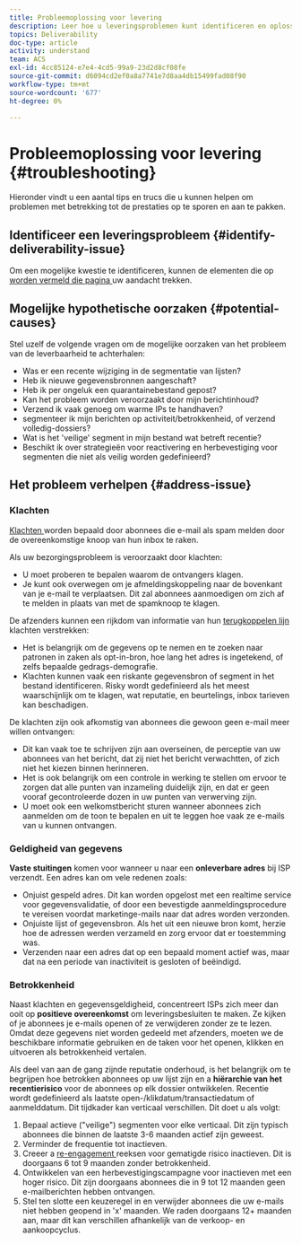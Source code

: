 ```yaml
---
title: Probleemoplossing voor levering
description: Leer hoe u leveringsproblemen kunt identificeren en oplossen.
topics: Deliverability
doc-type: article
activity: understand
team: ACS
exl-id: 4cc85124-e7e4-4cd5-99a9-23d2d8cf08fe
source-git-commit: d6094cd2ef0a8a7741e7d8aa4db15499fad08f90
workflow-type: tm+mt
source-wordcount: '677'
ht-degree: 0%

---
```


# Probleemoplossing voor levering {#troubleshooting}

Hieronder vindt u een aantal tips en trucs die u kunnen helpen om problemen met betrekking tot de prestaties op te sporen en aan te pakken.

## Identificeer een leveringsprobleem {#identify-deliverability-issue}

Om een mogelijke kwestie te identificeren, kunnen de elementen die op [ worden vermeld die pagina ](/help/ongoing-monitoring.md) uw aandacht trekken.

<!--
Mailing or campaign metrics: unsubscribe, abuse complaint and/or bounce rates are higher than usual.
Subscriber activity: opens, clicks and/or transactions are lower than usual.
Seed accounts show filtered or non-delivered mailings.
-->

## Mogelijke hypothetische oorzaken {#potential-causes}

Stel uzelf de volgende vragen om de mogelijke oorzaken van het probleem van de leverbaarheid te achterhalen:

* Was er een recente wijziging in de segmentatie van lijsten?
* Heb ik nieuwe gegevensbronnen aangeschaft?
* Heb ik per ongeluk een quarantainebestand gepost?
* Kan het probleem worden veroorzaakt door mijn berichtinhoud?
* Verzend ik vaak genoeg om warme IPs te handhaven?
* segmenteer ik mijn berichten op activiteit/betrokkenheid, of verzend volledig-dossiers?
* Wat is het &#39;veilige&#39; segment in mijn bestand wat betreft recentie?
* Beschikt ik over strategieën voor reactivering en herbevestiging voor segmenten die niet als veilig worden gedefinieerd?

## Het probleem verhelpen {#address-issue}

### Klachten

[ Klachten ](/help/metrics/complaints.md) worden bepaald door abonnees die e-mail als spam melden door de overeenkomstige knoop van hun inbox te raken.

Als uw bezorgingsprobleem is veroorzaakt door klachten:
* U moet proberen te bepalen waarom de ontvangers klagen.
* Je kunt ook overwegen om je afmeldingskoppeling naar de bovenkant van je e-mail te verplaatsen. Dit zal abonnees aanmoedigen om zich af te melden in plaats van met de spamknoop te klagen.

De afzenders kunnen een rijkdom van informatie van hun [ terugkoppelen lijn ](/help/transition-process/infrastructure.md#feedback-loops) klachten verstrekken:
* Het is belangrijk om de gegevens op te nemen en te zoeken naar patronen in zaken als opt-in-bron, hoe lang het adres is ingetekend, of zelfs bepaalde gedrags-demografie.
* Klachten kunnen vaak een riskante gegevensbron of segment in het bestand identificeren. Risky wordt gedefinieerd als het meest waarschijnlijk om te klagen, wat reputatie, en beurtelings, inbox tarieven kan beschadigen.

De klachten zijn ook afkomstig van abonnees die gewoon geen e-mail meer willen ontvangen:
* Dit kan vaak toe te schrijven zijn aan overseinen, de perceptie van uw abonnees van het bericht, dat zij niet het bericht verwachtten, of zich niet het kiezen binnen herinneren.
* Het is ook belangrijk om een controle in werking te stellen om ervoor te zorgen dat alle punten van inzameling duidelijk zijn, en dat er geen vooraf gecontroleerde dozen in uw punten van verwerving zijn.
* U moet ook een welkomstbericht sturen wanneer abonnees zich aanmelden om de toon te bepalen en uit te leggen hoe vaak ze e-mails van u kunnen ontvangen.

### Geldigheid van gegevens

**Vaste stuitingen** komen voor wanneer u naar een **onleverbare adres** bij ISP verzendt. Een adres kan om vele redenen zoals:
* Onjuist gespeld adres. Dit kan worden opgelost met een realtime service voor gegevensvalidatie, of door een bevestigde aanmeldingsprocedure te vereisen voordat marketinge-mails naar dat adres worden verzonden.
* Onjuiste lijst of gegevensbron. Als het uit een nieuwe bron komt, herzie hoe de adressen werden verzameld en zorg ervoor dat er toestemming was.
* Verzenden naar een adres dat op een bepaald moment actief was, maar dat na een periode van inactiviteit is gesloten of beëindigd.

### Betrokkenheid

Naast klachten en gegevensgeldigheid, concentreert ISPs zich meer dan ooit op **positieve overeenkomst** om leveringsbesluiten te maken. Ze kijken of je abonnees je e-mails openen of ze verwijderen zonder ze te lezen. Omdat deze gegevens niet worden gedeeld met afzenders, moeten we de beschikbare informatie gebruiken en de taken voor het openen, klikken en uitvoeren als betrokkenheid vertalen.

Als deel van aan de gang zijnde reputatie onderhoud, is het belangrijk om te begrijpen hoe betrokken abonnees op uw lijst zijn en a **hiërarchie van het recentierisico** voor de abonnees op elk dossier ontwikkelen. Recentie wordt gedefinieerd als laatste open-/klikdatum/transactiedatum of aanmelddatum. Dit tijdkader kan verticaal verschillen. Dit doet u als volgt:

1. Bepaal actieve (&quot;veilige&quot;) segmenten voor elke verticaal. Dit zijn typisch abonnees die binnen de laatste 3-6 maanden actief zijn geweest.
1. Verminder de frequentie tot inactieven.
1. Creeer a [ re-engagement ](/help/additional-resources/re-engagement.md) reeksen voor gematigde risico inactieven. Dit is doorgaans 6 tot 9 maanden zonder betrokkenheid.
1. Ontwikkelen van een herbevestigingscampagne voor inactieven met een hoger risico. Dit zijn doorgaans abonnees die in 9 tot 12 maanden geen e-mailberichten hebben ontvangen.
1. Stel ten slotte een keuzeregel in en verwijder abonnees die uw e-mails niet hebben geopend in &#39;x&#39; maanden. We raden doorgaans 12+ maanden aan, maar dit kan verschillen afhankelijk van de verkoop- en aankoopcyclus.
